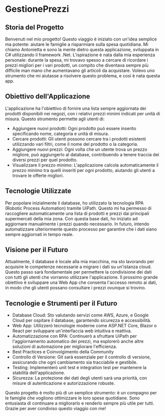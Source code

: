 # GestionePrezzi

## Storia del Progetto
Benvenuti nel mio progetto! Questo viaggio è iniziato con un'idea semplice ma potente: aiutare le famiglie a risparmiare sulla spesa quotidiana. Mi chiamo Antonietta e sono la mente dietro questa applicazione, sviluppata in C# utilizzando il framework .Net. L'ispirazione è nata dalla mia esperienza personale: durante la spesa, mi trovavo spesso a cercare di ricordare i prezzi migliori per i vari prodotti, un compito che diventava sempre più difficile man mano che aumentavano gli articoli da acquistare. Volevo uno strumento che mi aiutasse a risolvere questo problema, e così è nata questa app.

## Obiettivo dell'Applicazione
L'applicazione ha l'obiettivo di fornire una lista sempre aggiornata dei prodotti disponibili nei negozi, con i relativi prezzi minimi indicati per unità di misura. Questo strumento permette agli utenti di:

- Aggiungere nuovi prodotti: Ogni prodotto può essere inserito specificando nome, categoria e unità di misura.
- Cercare prodotti: Gli utenti possono cercare tra i prodotti esistenti utilizzando vari filtri, come il nome del prodotto o la categoria.
- Aggiungere nuovi prezzi: Ogni volta che un utente trova un prezzo migliore, può aggiungerlo al database, contribuendo a tenere traccia dei diversi prezzi per quel prodotto.
- Visualizzare il prezzo minimo: L'applicazione calcola automaticamente il prezzo minimo tra quelli inseriti per ogni prodotto, aiutando gli utenti a trovare le offerte migliori.

## Tecnologie Utilizzate
Per popolare inizialmente il database, ho utilizzato la tecnologia RPA (Robotic Process Automation) tramite UiPath. Questo mi ha permesso di raccogliere automaticamente una lista di prodotti e prezzi dai principali supermercati della mia zona. Con questa base dati, ho iniziato ad aggiornare manualmente i prezzi quando necessario. In futuro, intendo automatizzare ulteriormente questo processo per garantire che i dati siano sempre aggiornati in tempo reale.

## Visione per il Futuro
Attualmente, il database è locale alla mia macchina, ma sto lavorando per acquisire le competenze necessarie a migrare i dati su un'istanza cloud. Questo passo sarà fondamentale per permettere la condivisione dei dati con tutti gli utenti che vorranno utilizzare l'applicazione. Il prossimo grande obiettivo è sviluppare una Web App che consenta l'accesso remoto ai dati, in modo che gli utenti possano consultare i prezzi ovunque si trovino.

## Tecnologie e Strumenti per il Futuro
- Database Cloud: Sto valutando servizi come AWS, Azure, e Google Cloud per ospitare il database, garantendo sicurezza e accessibilità.
- Web App: Utilizzerò tecnologie moderne come ASP.NET Core, Blazor o React per sviluppare un'interfaccia web intuitiva e reattiva.
- Automatizzazione con RPA: Continuerò a sfruttare UiPath per l'aggiornamento automatico dei prezzi, ma esplorerò anche altre soluzioni di automazione per migliorare l'efficienza.
- Best Practices e Coinvolgimento della Community
- Controllo di Versione: Git sarà essenziale per il controllo di versione, assicurando che ogni cambiamento sia tracciabile e gestibile.
- Testing: Implementerò unit test e integration test per mantenere la stabilità dell'applicazione.
- Sicurezza: La protezione dei dati degli utenti sarà una priorità, con misure di autenticazione e autorizzazione robuste.


Questo progetto è molto più di un semplice strumento: è un compagno per le famiglie che vogliono ottimizzare le loro spese quotidiane. Sono entusiasta di continuare a migliorarlo e renderlo sempre più utile per tutti. Grazie per aver condiviso questo viaggio con me!
